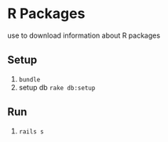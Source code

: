 # R Packages
use to download information about R packages

## Setup
1. `bundle`
1. setup db `rake db:setup`

## Run 
1. `rails s`

